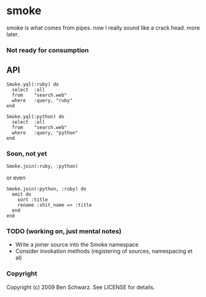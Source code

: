 # smoke

smoke is what comes from pipes. now I really sound like a crack head. 
more later.

### Not ready for consumption



## API
    Smoke.yql(:ruby) do
      select  :all
      from    "search.web"
      where   :query, "ruby"
    end

    Smoke.yql(:python) do
      select  :all
      from    "search.web"
      where   :query, "python"
    end

### Soon, not yet
    Smoke.join(:ruby, :python)
or even

    Smoke.join(:python, :ruby) do
      emit do
        sort :title
        rename :shit_name => :title
      end
    end

### TODO (working on, just mental notes)

* Write a joiner source into the Smoke namespace
* Consider invokation methods (registering of sources, namespacing et al)

### Copyright

Copyright (c) 2009 Ben Schwarz. See LICENSE for details.
